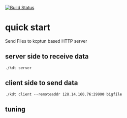 
[![Build Status](http://104.225.238.174:8001/api/badges/journeymidnight/kdt/status.svg)](http://104.225.238.174:8001/journeymidnight/kdt)

# quick start

Send Files to kcptun based HTTP server


## server side to receive data

```
./kdt server
```

## client side to send data

```
./kdt client --remoteaddr 128.14.160.76:29900 bigfile
```

## tuning  
